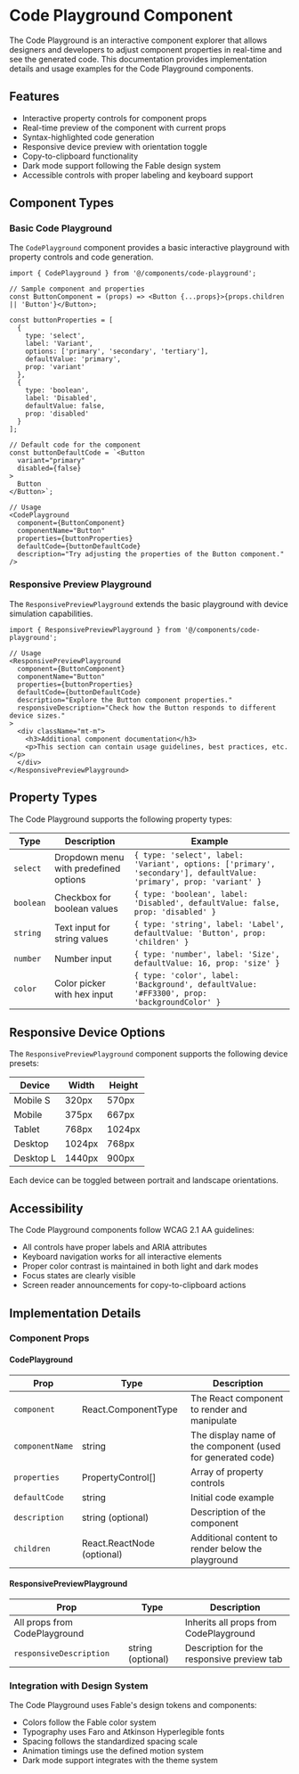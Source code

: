 # Code Playground Component

The Code Playground is an interactive component explorer that allows designers and developers to adjust component properties in real-time and see the generated code. This documentation provides implementation details and usage examples for the Code Playground components.

## Features

- Interactive property controls for component props
- Real-time preview of the component with current props
- Syntax-highlighted code generation
- Responsive device preview with orientation toggle
- Copy-to-clipboard functionality
- Dark mode support following the Fable design system
- Accessible controls with proper labeling and keyboard support

## Component Types

### Basic Code Playground

The `CodePlayground` component provides a basic interactive playground with property controls and code generation.

```tsx
import { CodePlayground } from '@/components/code-playground';

// Sample component and properties
const ButtonComponent = (props) => <Button {...props}>{props.children || 'Button'}</Button>;

const buttonProperties = [
  {
    type: 'select',
    label: 'Variant',
    options: ['primary', 'secondary', 'tertiary'],
    defaultValue: 'primary',
    prop: 'variant'
  },
  {
    type: 'boolean',
    label: 'Disabled',
    defaultValue: false,
    prop: 'disabled'
  }
];

// Default code for the component
const buttonDefaultCode = `<Button
  variant="primary"
  disabled={false}
>
  Button
</Button>`;

// Usage
<CodePlayground
  component={ButtonComponent}
  componentName="Button"
  properties={buttonProperties}
  defaultCode={buttonDefaultCode}
  description="Try adjusting the properties of the Button component."
/>
```

### Responsive Preview Playground

The `ResponsivePreviewPlayground` extends the basic playground with device simulation capabilities.

```tsx
import { ResponsivePreviewPlayground } from '@/components/code-playground';

// Usage
<ResponsivePreviewPlayground
  component={ButtonComponent}
  componentName="Button"
  properties={buttonProperties}
  defaultCode={buttonDefaultCode}
  description="Explore the Button component properties."
  responsiveDescription="Check how the Button responds to different device sizes."
>
  <div className="mt-m">
    <h3>Additional component documentation</h3>
    <p>This section can contain usage guidelines, best practices, etc.</p>
  </div>
</ResponsivePreviewPlayground>
```

## Property Types

The Code Playground supports the following property types:

| Type | Description | Example |
|------|-------------|---------|
| `select` | Dropdown menu with predefined options | `{ type: 'select', label: 'Variant', options: ['primary', 'secondary'], defaultValue: 'primary', prop: 'variant' }` |
| `boolean` | Checkbox for boolean values | `{ type: 'boolean', label: 'Disabled', defaultValue: false, prop: 'disabled' }` |
| `string` | Text input for string values | `{ type: 'string', label: 'Label', defaultValue: 'Button', prop: 'children' }` |
| `number` | Number input | `{ type: 'number', label: 'Size', defaultValue: 16, prop: 'size' }` |
| `color` | Color picker with hex input | `{ type: 'color', label: 'Background', defaultValue: '#FF3300', prop: 'backgroundColor' }` |

## Responsive Device Options

The `ResponsivePreviewPlayground` component supports the following device presets:

| Device | Width | Height |
|--------|-------|--------|
| Mobile S | 320px | 570px |
| Mobile | 375px | 667px |
| Tablet | 768px | 1024px |
| Desktop | 1024px | 768px |
| Desktop L | 1440px | 900px |

Each device can be toggled between portrait and landscape orientations.

## Accessibility

The Code Playground components follow WCAG 2.1 AA guidelines:

- All controls have proper labels and ARIA attributes
- Keyboard navigation works for all interactive elements
- Proper color contrast is maintained in both light and dark modes
- Focus states are clearly visible
- Screen reader announcements for copy-to-clipboard actions

## Implementation Details

### Component Props

#### CodePlayground

| Prop | Type | Description |
|------|------|-------------|
| `component` | React.ComponentType<any> | The React component to render and manipulate |
| `componentName` | string | The display name of the component (used for generated code) |
| `properties` | PropertyControl[] | Array of property controls |
| `defaultCode` | string | Initial code example |
| `description` | string (optional) | Description of the component |
| `children` | React.ReactNode (optional) | Additional content to render below the playground |

#### ResponsivePreviewPlayground

| Prop | Type | Description |
|------|------|-------------|
| All props from CodePlayground | | Inherits all props from CodePlayground |
| `responsiveDescription` | string (optional) | Description for the responsive preview tab |

### Integration with Design System

The Code Playground uses Fable's design tokens and components:

- Colors follow the Fable color system
- Typography uses Faro and Atkinson Hyperlegible fonts
- Spacing follows the standardized spacing scale
- Animation timings use the defined motion system
- Dark mode support integrates with the theme system
